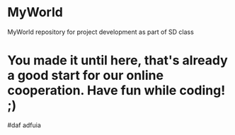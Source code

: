 # MyWorld
MyWorld repository for project development as part of SD class
# You made it until here, that's already a good start for our online cooperation. Have fun while coding! ;)


#daf adfuia
